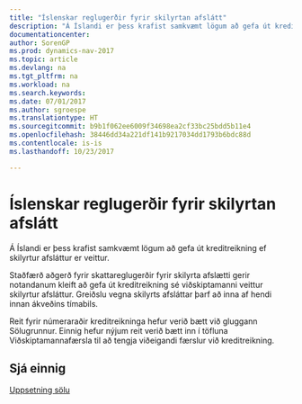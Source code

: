 ```yaml
---
title: "Íslenskar reglugerðir fyrir skilyrtan afslátt"
description: "Á Íslandi er þess krafist samkvæmt lögum að gefa út kreditreikning ef skilyrtur afsláttur er veittur."
documentationcenter: 
author: SorenGP
ms.prod: dynamics-nav-2017
ms.topic: article
ms.devlang: na
ms.tgt_pltfrm: na
ms.workload: na
ms.search.keywords: 
ms.date: 07/01/2017
ms.author: sgroespe
ms.translationtype: HT
ms.sourcegitcommit: b9b1f062ee6009f34698ea2cf33bc25bdd5b11e4
ms.openlocfilehash: 38446dd34a221df141b9217034dd1793b6bdc88d
ms.contentlocale: is-is
ms.lasthandoff: 10/23/2017

---
```

# <a name="icelandic-tax-regulations-of-conditional-discounts"></a>Íslenskar reglugerðir fyrir skilyrtan afslátt
Á Íslandi er þess krafist samkvæmt lögum að gefa út kreditreikning ef skilyrtur afsláttur er veittur.  

Staðfærð aðgerð fyrir skattareglugerðir fyrir skilyrta afslætti gerir notandanum kleift að gefa út kreditreikning sé viðskiptamanni veittur skilyrtur afsláttur. Greiðslu vegna skilyrts afsláttar þarf að inna af hendi innan ákveðins tímabils.  

Reit fyrir númeraraðir kreditreikninga hefur verið bætt við gluggann Sölugrunnur. Einnig hefur nýjum reit verið bætt inn í töfluna Viðskiptamannafærsla til að tengja viðeigandi færslur við kreditreikning.  

## <a name="see-also"></a>Sjá einnig  
[Uppsetning sölu](../../sales-setup-sales.md)

